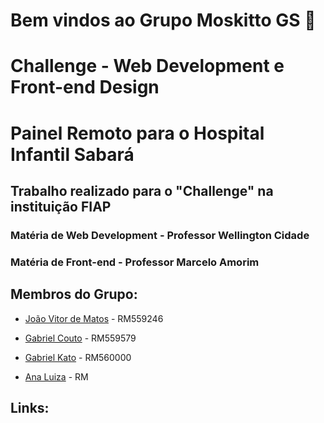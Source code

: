 # Bem vindos ao Grupo Moskitto GS 🦟
# Challenge - Web Development e Front-end Design 

# Painel Remoto para o Hospital Infantil Sabará

## Trabalho realizado para o "Challenge" na instituição FIAP
### Matéria de Web Development - Professor Wellington Cidade
### Matéria de Front-end - Professor Marcelo Amorim

## Membros do Grupo:

- [João Vitor de Matos](https://github.com/joaomatosq) - RM559246
  
- [Gabriel Couto](https://github.com/rouri404) - RM559579

- [Gabriel Kato](https://github.com/kato8088) - RM560000

- [Ana Luiza](https://github.com/anarand) - RM

## Links:





